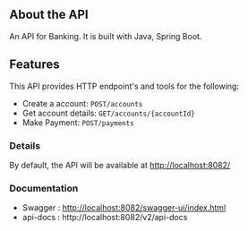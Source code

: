 ## About the API

An API for Banking. It is built with Java, Spring Boot.

## Features

This API provides HTTP endpoint's and tools for the following:

* Create a account: `POST/accounts`
* Get account details: `GET/accounts/{accountId}`
* Make Payment: `POST/payments`

### Details

By default, the API will be available at [http://localhost:8082/](http://localhost:8080/api-travels/v1)

### Documentation

* Swagger : [http://localhost:8082/swagger-ui/index.html](http://localhost:8080/swagger-ui/index.html)
* api-docs : http://localhost:8082/v2/api-docs

